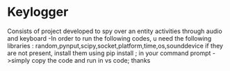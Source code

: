 # Keylogger
Consists of project developed to spy over an entity activities through audio and keyboard
-In order to run the following codes, u need the following libraries : random,pynput,scipy,socket,platform,time,os,sounddevice
if they are not present, install them using pip install <library-name>; in your command prompt
->simply copy the code and run in vs code;
thanks
